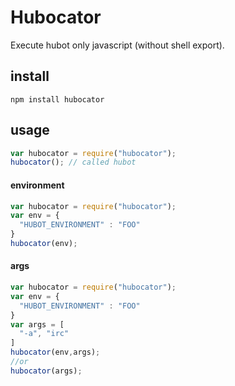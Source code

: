 # Hubocator
Execute hubot only javascript (without shell export).

## install

```
npm install hubocator
```

## usage

 ```javascript
var hubocator = require("hubocator");
hubocator(); // called hubot
```

#### environment
```javascript
var hubocator = require("hubocator");
var env = {
  "HUBOT_ENVIRONMENT" : "FOO"
}
hubocator(env);
```

#### args
```javascript
var hubocator = require("hubocator");
var env = {
  "HUBOT_ENVIRONMENT" : "FOO"
}
var args = [
  "-a", "irc"
]
hubocator(env,args);
//or
hubocator(args);
```
